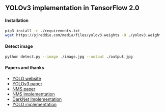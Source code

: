 ## YOLOv3 implementation in TensorFlow 2.0

#### Installation

```bash
pip3 install -r ./requirements.txt
wget https://pjreddie.com/media/files/yolov3.weights -O ./yolov3.weights
```

#### Detect image

```bash
python detect.py --image ./image.jpg --output ./output.jpg
```

#### Papers and thanks

- [YOLO website](https://pjreddie.com/darknet/yolo/)
- [YOLOv3 paper](https://pjreddie.com/media/files/papers/YOLOv3.pdf)
- [NMS paper](https://arxiv.org/pdf/1704.04503.pdf)
- [NMS implementation](https://github.com/bharatsingh430/soft-nms)
- [DarkNet Implementation](https://github.com/pjreddie/darknet)
- [YOLO implementation](https://github.com/zzh8829/yolov3-tf2)